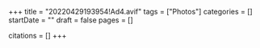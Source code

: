 +++
title = "20220429193954!Ad4.avif"
tags = ["Photos"]
categories = []
startDate = ""
draft = false
pages = []

citations = []
+++
